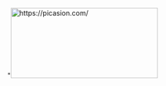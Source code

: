 "<a href="https://picasion.com/"><img src="https://i.picasion.com/pic92/c7bd7007c99202268624141593459dad.gif" width="300" height="144" border="0" alt="https://picasion.com/" /></a><br /><a href="https://picasion.com/">

